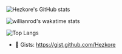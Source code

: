 ![Hezkore's GitHub stats](https://github-readme-stats.vercel.app/api?username=Hezkore&custom_title=GitHub%20Stats&show_icons=true&theme=material-palenight)

![willianrod's wakatime stats](https://github-readme-stats.vercel.app/api/wakatime?username=Hezkore&theme=material-palenight&layout=compact)

![Top Langs](https://github-readme-stats.vercel.app/api/top-langs/?username=Hezkore&custom_title=Language%20Stats&theme=material-palenight&exclude_repo=m2py,m2curses,m2libui)

- 📜 Gists: https://gist.github.com/Hezkore

<!--
**Hezkore/Hezkore** is a ✨ _special_ ✨ repository because its `README.md` (this file) appears on your GitHub profile.

Here are some ideas to get you started:

- 🔭 I’m currently working on ...
- 🌱 I’m currently learning ...
- 👯 I’m looking to collaborate on ...
- 🤔 I’m looking for help with ...
- 💬 Ask me about ...
- 📫 How to reach me: ...
- 😄 Pronouns: ...
- ⚡ Fun fact: ...
-->
